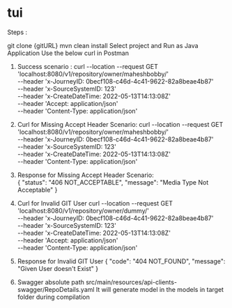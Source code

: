 # tui
Steps :

git clone {gitURL}
mvn clean install
Select project and Run as Java Application
Use the below curl in Postman
1. Success scenario :
curl --location --request GET 'localhost:8080/v1/repository/owner/maheshbobby/' \
   --header 'x-JourneyID: 0becf108-c46d-4c41-9622-82a8beae4b87' \
   --header 'x-SourceSystemID: 123' \
   --header 'x-CreateDateTime: 2022-05-13T14:13:08Z' \
   --header 'Accept: application/json' \
   --header 'Content-Type: application/json'
2. Curl for Missing Accept Header Scenario:
curl --location --request GET 'localhost:8080/v1/repository/owner/maheshbobby/' \
   --header 'x-JourneyID: 0becf108-c46d-4c41-9622-82a8beae4b87' \
   --header 'x-SourceSystemID: 123' \
   --header 'x-CreateDateTime: 2022-05-13T14:13:08Z' \
   --header 'Content-Type: application/json'

3. Response for Missing Accept Header Scenario:   
     {
         "status": "406 NOT_ACCEPTABLE",
         "message": "Media Type Not Acceptable"
      }
4. Curl for Invalid GIT User
   curl --location --request GET 'localhost:8080/v1/repository/owner/dummy/' \
   --header 'x-JourneyID: 0becf108-c46d-4c41-9622-82a8beae4b87' \
   --header 'x-SourceSystemID: 123' \
   --header 'x-CreateDateTime: 2022-05-13T14:13:08Z' \
   --header 'Accept: application/json' \
   --header 'Content-Type: application/json'


4. Response for Invalid GIT User
  {
   "code": "404 NOT_FOUND",
   "message": "Given User doesn't Exist"
   }
5. Swagger absolute path src/main/resources/api-clients-swagger/RepoDetails.yaml
      It will generate model in the models in target folder during compilation 
